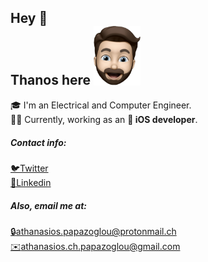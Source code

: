 ## Hey 👋 <br/>Thanos here   <img src="https://github.com/athanasiospap/athanasiospap/blob/master/assets/Papazoglou_Animoji.png" alt="Animoji" width="75"/>

🎓 I'm an Electrical and Computer Engineer.  
👨‍💻 Currently, working as an ** iOS developer**.   


##### Contact info:
[🐦Twitter](https://twitter.com/A_Ch_Papazoglou)  
[🔗Linkedin](https://www.linkedin.com/in/athanasios-papazoglou-2781a5134/)


##### Also, email me at:
[🔒athanasios.papazoglou@protonmail.ch](mailto:athanasios.papazoglou@protonmail.ch)   
[✉️athanasios.ch.papazoglou@gmail.com](mailto:athanasios.ch.papazoglou@gmail.com)

<!--
**athanasiospap/athanasiospap** is a ✨ _special_ ✨ repository because its `README.md` (this file) appears on your GitHub profile.

Here are some ideas to get you started:

- 🔭 I’m currently working on ...
- 🌱 I’m currently learning ...
- 👯 I’m looking to collaborate on ...
- 🤔 I’m looking for help with ...
- 💬 Ask me about ...
- 📫 How to reach me: ...
- 😄 Pronouns: ...
- ⚡ Fun fact: ...
-->
